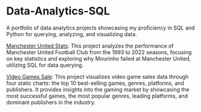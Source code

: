 # Data-Analytics-SQL
A portfolio of data analytics projects showcasing my proficiency in SQL and Python for querying, analyzing, and visualizing data.

[Manchester United Stats](https://github.com/Matin1498/Data-Analytics-SQL/tree/main/Manchester%20United%20Performance): This project analyzes the performance of Manchester United Football Club from the 1993 to 2022 seasons, focusing on key statistics and exploring why Mourinho failed at Manchester United, utilizing SQL for data querying.

[Video Games Sale](https://github.com/Matin1498/Data-Analytics-Projects/tree/main/Video%20Games%20Sale): This project visualizes video game sales data through four static charts: the top 10 best-selling games, genres, platforms, and publishers. It provides insights into the gaming market by showcasing the most successful games, the most popular genres, leading platforms, and dominant publishers in the industry.
